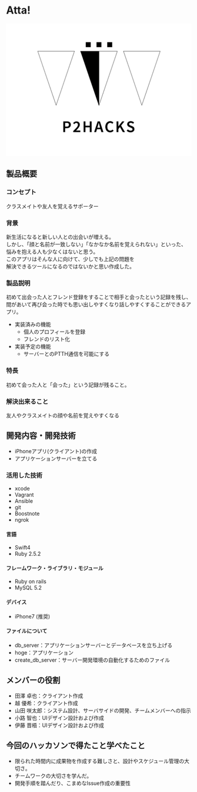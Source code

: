 # Atta!
![ロゴ](P2HACKS.png)

## 製品概要

### コンセプト
クラスメイトや友人を覚えるサポーター
### 背景
新生活になると新しい人との出会いが増える。  
しかし、「顔と名前が一致しない」「なかなか名前を覚えられない」といった、  
悩みを抱える人も少なくはないと思う。  
このアプリはそんな人に向けて、少しでも上記の問題を  
解決できるツールになるのではないかと思い作成した。  

### 製品説明
初めて出会った人とフレンド登録をすることで相手と会ったという記録を残し、  
間があいて再び会った時でも思い出しやすくなり話しやすくすることができるアプリ。
- 実装済みの機能
  - 個人のプロフィールを登録
  - フレンドのリスト化
- 実装予定の機能
  - サーバーとのPTTH通信を可能にする 
### 特長
初めて会った人と「会った」という記録が残ること。    

### 解決出来ること
友人やクラスメイトの顔や名前を覚えやすくなる  

## 開発内容・開発技術
- iPhoneアプリ(クライアント)の作成
- アプリケーションサーバーを立てる
### 活用した技術
- xcode
- Vagrant
- Ansible
- git
- Boostnote
- ngrok
#### 言語
- Swift4
- Ruby 2.5.2

#### フレームワーク・ライブラリ・モジュール
- Ruby on rails  
- MySQL 5.2

#### デバイス
- iPhone7 (推奨)

#### ファイルについて
- db_server：アプリケーションサーバーとデータベースを立ち上げる  
- hoge：アプリケーション  
- create_db_server：サーバー開発環境の自動化するためのファイル  

## メンバーの役割
- 田澤 卓也：クライアント作成  
- 越 優希：クライアント作成  
- 山田 咲太郎：システム設計、サーバサイドの開発、チームメンバーへの指示  
- 小路 智也：UIデザイン設計および作成  
- 伊藤 晋梧：UIデザイン設計および作成  
## 今回のハッカソンで得たこと学べたこと
- 限られた時間内に成果物を作成する難しさと、設計やスケジュール管理の大切さ。
- チームワークの大切さを学んだ。
- 開発手順を踏んだり、こまめなIssue作成の重要性

